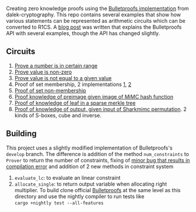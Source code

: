 Creating zero knowledge proofs using the [Bulletproofs implementation](https://github.com/dalek-cryptography/bulletproofs) from dalek-cryptography.
This repo contains several examples that show how various statements can be represented as arithmetic circuits which can be converted to R1CS. A [blog post](https://medium.com/coinmonks/zero-knowledge-proofs-using-bulletproofs-4a8e2579fc82) was written that explains the Bulletproofs API with several examples, though the API has changed slightly.   

  
## Circuits
1. [Prove a number is in certain range](src/gadget_bound_check.rs) 
2. [Prove value is non-zero](src/r1cs_utils.rs)
3. [Prove value is not equal to a given value](src/gadget_not_equals.rs)
4. Proof of set membership, 2 implementations [1](src/gadget_set_membership.rs), [2](src/gadget_set_membership_1.rs)
5. [Proof of set non-membership](src/gadget_set_non_membership.rs)
6. [Proof knowledge of preimage given image of MiMC hash function](src/gadget_mimc.rs)
7. [Proof of knowledge of leaf in a sparse merkle tree](src/gadget_vsmt.rs)
8. [Proof of knowledge of output, given input of Sharkmimc permutation](src/gadget_sharkmimc.rs). 2 kinds of S-boxes, cube and inverse.

## Building
This project uses a slightly modified implementation of Bulletproofs's `develop` branch. The difference is addition of the method `num_constraints` to `Prover` to return the number of constraints, fixing of [minor bug that results in compilation error](https://github.com/dalek-cryptography/bulletproofs/pull/267) and addition of 2 new methods in constraint system   
1. `evaluate_lc`: to evaluate an linear constraint 
2. `allocate_single`: to return output variable when allocating right multiplier.
To build clone official [Bulletproofs](https://github.com/dalek-cryptography/bulletproofs) at the same level as this directory and use the nightly compiler to run tests like   
`cargo +nightly test --all-features`